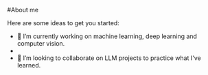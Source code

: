 #About me

Here are some ideas to get you started:

- 🔭 I’m currently working on machine learning, deep learning and computer vision.
- 
- 👯 I’m looking to collaborate on LLM projects to practice what I've learned.  

